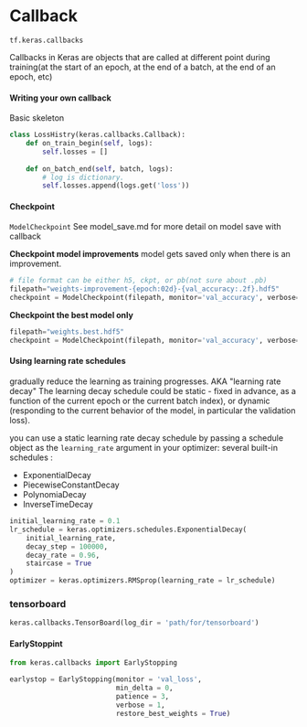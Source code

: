 # Callback

```tf.keras.callbacks```

Callbacks in Keras are objects that are called at different point during training(at the start of an epoch, at the end of a batch, at the end of an epoch, etc)


#### Writing your own callback
Basic skeleton
```python
class LossHistry(keras.callbacks.Callback):
    def on_train_begin(self, logs):
        self.losses = []
    
    def on_batch_end(self, batch, logs):
        # log is dictionary. 
        self.losses.append(logs.get('loss'))
```


#### Checkpoint
```ModelCheckpoint```
See model_save.md for more detail on model save with callback

**Checkpoint model improvements**
model gets saved only when there is an improvement. 
```python
# file format can be either h5, ckpt, or pb(not sure about .pb)
filepath="weights-improvement-{epoch:02d}-{val_accuracy:.2f}.hdf5"
checkpoint = ModelCheckpoint(filepath, monitor='val_accuracy', verbose=1, save_best_only=True, monitor = 'val_loss', mode='max')
```

**Checkpoint the best model only**
```python
filepath="weights.best.hdf5"
checkpoint = ModelCheckpoint(filepath, monitor='val_accuracy', verbose=1, save_best_only=True, mode='max')
```

#### Using learning rate schedules
gradually reduce the learning as training progresses. AKA "learning rate decay"
The learning decay schedule could be static - fixed in advance, as a function of the current epoch or the current batch index), or dynamic (responding to the current behavior of the model, in particular the validation loss).

you can use a static learning rate decay schedule by passing a schedule object as the ```learning_rate``` argument in your optimizer:
several built-in schedules :
* ExponentialDecay
* PiecewiseConstantDecay
* PolynomiaDecay
* InverseTimeDecay

```python
initial_learning_rate = 0.1
lr_schedule = keras.optimizers.schedules.ExponentialDecay(
    initial_learning_rate,
    decay_step = 100000,
    decay_rate = 0.96,
    staircase = True
)
optimizer = keras.optimizers.RMSprop(learning_rate = lr_schedule)
```

### tensorboard
```python
keras.callbacks.TensorBoard(log_dir = 'path/for/tensorboard')
```


#### EarlyStoppint

``` python
from keras.callbacks import EarlyStopping

earlystop = EarlyStopping(monitor = 'val_loss',
                          min_delta = 0,
                          patience = 3,
                          verbose = 1,
                          restore_best_weights = True)
```